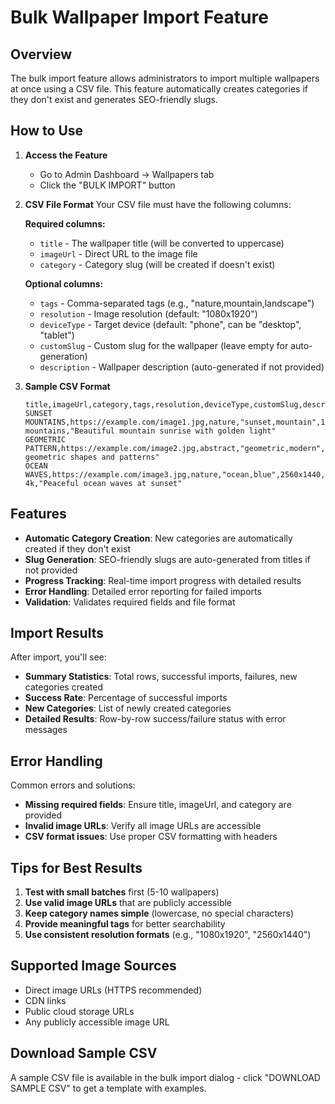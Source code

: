 # Bulk Wallpaper Import Feature

## Overview
The bulk import feature allows administrators to import multiple wallpapers at once using a CSV file. This feature automatically creates categories if they don't exist and generates SEO-friendly slugs.

## How to Use

1. **Access the Feature**
   - Go to Admin Dashboard → Wallpapers tab
   - Click the "BULK IMPORT" button

2. **CSV File Format**
   Your CSV file must have the following columns:

   **Required columns:**
   - `title` - The wallpaper title (will be converted to uppercase)
   - `imageUrl` - Direct URL to the image file
   - `category` - Category slug (will be created if doesn't exist)

   **Optional columns:**
   - `tags` - Comma-separated tags (e.g., "nature,mountain,landscape")
   - `resolution` - Image resolution (default: "1080x1920")
   - `deviceType` - Target device (default: "phone", can be "desktop", "tablet")
   - `customSlug` - Custom slug for the wallpaper (leave empty for auto-generation)
   - `description` - Wallpaper description (auto-generated if not provided)

3. **Sample CSV Format**
   ```csv
   title,imageUrl,category,tags,resolution,deviceType,customSlug,description
   SUNSET MOUNTAINS,https://example.com/image1.jpg,nature,"sunset,mountain",1080x1920,phone,sunset-mountains,"Beautiful mountain sunrise with golden light"
   GEOMETRIC PATTERN,https://example.com/image2.jpg,abstract,"geometric,modern",1080x1920,phone,,"Modern geometric shapes and patterns"
   OCEAN WAVES,https://example.com/image3.jpg,nature,"ocean,blue",2560x1440,desktop,ocean-4k,"Peaceful ocean waves at sunset"
   ```

## Features

- **Automatic Category Creation**: New categories are automatically created if they don't exist
- **Slug Generation**: SEO-friendly slugs are auto-generated from titles if not provided
- **Progress Tracking**: Real-time import progress with detailed results
- **Error Handling**: Detailed error reporting for failed imports
- **Validation**: Validates required fields and file format

## Import Results

After import, you'll see:
- **Summary Statistics**: Total rows, successful imports, failures, new categories created
- **Success Rate**: Percentage of successful imports
- **New Categories**: List of newly created categories
- **Detailed Results**: Row-by-row success/failure status with error messages

## Error Handling

Common errors and solutions:
- **Missing required fields**: Ensure title, imageUrl, and category are provided
- **Invalid image URLs**: Verify all image URLs are accessible
- **CSV format issues**: Use proper CSV formatting with headers

## Tips for Best Results

1. **Test with small batches** first (5-10 wallpapers)
2. **Use valid image URLs** that are publicly accessible
3. **Keep category names simple** (lowercase, no special characters)
4. **Provide meaningful tags** for better searchability
5. **Use consistent resolution formats** (e.g., "1080x1920", "2560x1440")

## Supported Image Sources

- Direct image URLs (HTTPS recommended)
- CDN links
- Public cloud storage URLs
- Any publicly accessible image URL

## Download Sample CSV

A sample CSV file is available in the bulk import dialog - click "DOWNLOAD SAMPLE CSV" to get a template with examples.